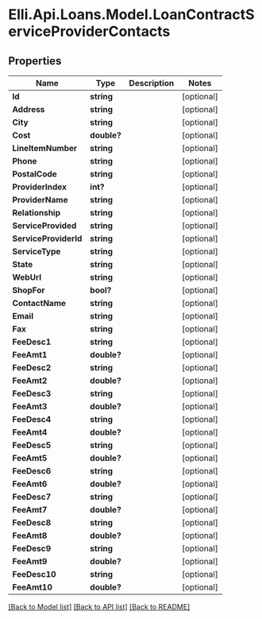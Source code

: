 # Elli.Api.Loans.Model.LoanContractServiceProviderContacts
## Properties

Name | Type | Description | Notes
------------ | ------------- | ------------- | -------------
**Id** | **string** |  | [optional] 
**Address** | **string** |  | [optional] 
**City** | **string** |  | [optional] 
**Cost** | **double?** |  | [optional] 
**LineItemNumber** | **string** |  | [optional] 
**Phone** | **string** |  | [optional] 
**PostalCode** | **string** |  | [optional] 
**ProviderIndex** | **int?** |  | [optional] 
**ProviderName** | **string** |  | [optional] 
**Relationship** | **string** |  | [optional] 
**ServiceProvided** | **string** |  | [optional] 
**ServiceProviderId** | **string** |  | [optional] 
**ServiceType** | **string** |  | [optional] 
**State** | **string** |  | [optional] 
**WebUrl** | **string** |  | [optional] 
**ShopFor** | **bool?** |  | [optional] 
**ContactName** | **string** |  | [optional] 
**Email** | **string** |  | [optional] 
**Fax** | **string** |  | [optional] 
**FeeDesc1** | **string** |  | [optional] 
**FeeAmt1** | **double?** |  | [optional] 
**FeeDesc2** | **string** |  | [optional] 
**FeeAmt2** | **double?** |  | [optional] 
**FeeDesc3** | **string** |  | [optional] 
**FeeAmt3** | **double?** |  | [optional] 
**FeeDesc4** | **string** |  | [optional] 
**FeeAmt4** | **double?** |  | [optional] 
**FeeDesc5** | **string** |  | [optional] 
**FeeAmt5** | **double?** |  | [optional] 
**FeeDesc6** | **string** |  | [optional] 
**FeeAmt6** | **double?** |  | [optional] 
**FeeDesc7** | **string** |  | [optional] 
**FeeAmt7** | **double?** |  | [optional] 
**FeeDesc8** | **string** |  | [optional] 
**FeeAmt8** | **double?** |  | [optional] 
**FeeDesc9** | **string** |  | [optional] 
**FeeAmt9** | **double?** |  | [optional] 
**FeeDesc10** | **string** |  | [optional] 
**FeeAmt10** | **double?** |  | [optional] 

[[Back to Model list]](../README.md#documentation-for-models) [[Back to API list]](../README.md#documentation-for-api-endpoints) [[Back to README]](../README.md)

